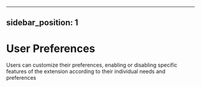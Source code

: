 
---
sidebar_position: 1
---

#  User Preferences



Users can customize their preferences, enabling or disabling specific features of the extension according to their individual needs and preferences



